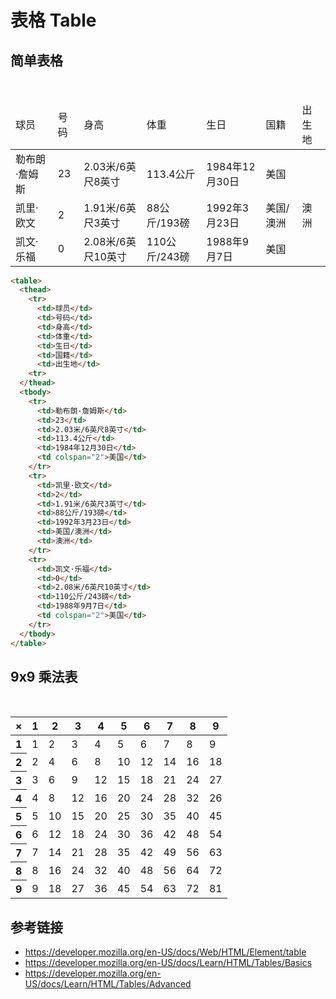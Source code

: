 # 表格 Table

## 简单表格
<table>
  <thead>
    <tr>
      <td>球员</td>
      <td>号码</td>
      <td>身高</td>
      <td>体重</td>
      <td>生日</td>
      <td>国籍</td>
      <td>出生地</td>
    <tr>
  </thead>
  <tbody>
    <tr>
      <td>勒布朗·詹姆斯</td>
      <td>23</td>
      <td>2.03米/6英尺8英寸</td>
      <td>113.4公斤</td>
      <td>1984年12月30日</td>
      <td colspan="2">美国</td>
    </tr>
    <tr>
      <td>凯里·欧文</td>
      <td>2</td>
      <td>1.91米/6英尺3英寸</td>
      <td>88公斤/193磅</td>
      <td>1992年3月23日</td>
      <td>美国/澳洲</td>
      <td>澳洲</td>
    </tr>
    <tr>
      <td>凯文·乐福</td>
      <td>0</td>
      <td>2.08米/6英尺10英寸</td>
      <td>110公斤/243磅</td>
      <td>1988年9月7日</td>
      <td colspan="2">美国</td>
    </tr>
  </tbody>
</table>

```html
<table>
  <thead>
    <tr>
      <td>球员</td>
      <td>号码</td>
      <td>身高</td>
      <td>体重</td>
      <td>生日</td>
      <td>国籍</td>
      <td>出生地</td>
    <tr>
  </thead>
  <tbody>
    <tr>
      <td>勒布朗·詹姆斯</td>
      <td>23</td>
      <td>2.03米/6英尺8英寸</td>
      <td>113.4公斤</td>
      <td>1984年12月30日</td>
      <td colspan="2">美国</td>
    </tr>
    <tr>
      <td>凯里·欧文</td>
      <td>2</td>
      <td>1.91米/6英尺3英寸</td>
      <td>88公斤/193磅</td>
      <td>1992年3月23日</td>
      <td>美国/澳洲</td>
      <td>澳洲</td>
    </tr>
    <tr>
      <td>凯文·乐福</td>
      <td>0</td>
      <td>2.08米/6英尺10英寸</td>
      <td>110公斤/243磅</td>
      <td>1988年9月7日</td>
      <td colspan="2">美国</td>
    </tr>
  </tbody>
</table>
```

## 9x9 乘法表
<table>
  <thead>
    <tr>
      <th>&times;</th>
      <th>1</th>
      <th>2</th>
      <th>3</th>
      <th>4</th>
      <th>5</th>
      <th>6</th>
      <th>7</th>
      <th>8</th>
      <th>9</th>
    </tr>
  </thead>
  <tbody>
    <tr>
      <th>1</th>
      <td>1</td>
      <td>2</td>
      <td>3</td>
      <td>4</td>
      <td>5</td>
      <td>6</td>
      <td>7</td>
      <td>8</td>
      <td>9</td>
    </tr>
    <tr>
      <th>2</th>
      <td>2</td>
      <td>4</td>
      <td>6</td>
      <td>8</td>
      <td>10</td>
      <td>12</td>
      <td>14</td>
      <td>16</td>
      <td>18</td>
    </tr>
    <tr>
      <th>3</th>
      <td>3</td>
      <td>6</td>
      <td>9</td>
      <td>12</td>
      <td>15</td>
      <td>18</td>
      <td>21</td>
      <td>24</td>
      <td>27</td>
    </tr>
    <tr>
      <th>4</th>
      <td>4</td>
      <td>8</td>
      <td>12</td>
      <td>16</td>
      <td>20</td>
      <td>24</td>
      <td>28</td>
      <td>32</td>
      <td>26</td>
    </tr>
    <tr>
      <th>5</th>
      <td>5</td>
      <td>10</td>
      <td>15</td>
      <td>20</td>
      <td>25</td>
      <td>30</td>
      <td>35</td>
      <td>40</td>
      <td>45</td>
    </tr>
    <tr>
      <th>6</th>
      <td>6</td>
      <td>12</td>
      <td>18</td>
      <td>24</td>
      <td>30</td>
      <td>36</td>
      <td>42</td>
      <td>48</td>
      <td>54</td>
    </tr>
    <tr>
      <th>7</th>
      <td>7</td>
      <td>14</td>
      <td>21</td>
      <td>28</td>
      <td>35</td>
      <td>42</td>
      <td>49</td>
      <td>56</td>
      <td>63</td>
    </tr>
    <tr>
      <th>8</th>
      <td>8</td>
      <td>16</td>
      <td>24</td>
      <td>32</td>
      <td>40</td>
      <td>48</td>
      <td>56</td>
      <td>64</td>
      <td>72</td>
    </tr>
    <tr>
      <th>9</th>
      <td>9</td>
      <td>18</td>
      <td>27</td>
      <td>36</td>
      <td>45</td>
      <td>54</td>
      <td>63</td>
      <td>72</td>
      <td>81</td>
    </tr>
  </tbody>
</table>

## 参考链接
* https://developer.mozilla.org/en-US/docs/Web/HTML/Element/table
* https://developer.mozilla.org/en-US/docs/Learn/HTML/Tables/Basics
* https://developer.mozilla.org/en-US/docs/Learn/HTML/Tables/Advanced
